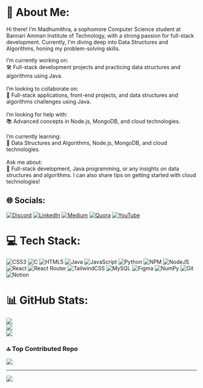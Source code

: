 # 💫 About Me:
Hi there! I’m Madhumithra, a sophomore Computer Science student at Bannari Amman Institute of Technology, with a strong passion for full-stack development. Currently, I'm diving deep into Data Structures and Algorithms, honing my problem-solving skills.

I’m currently working on:<br>🛠️ Full-stack development projects and practicing data structures and algorithms using Java.<br><br>I’m looking to collaborate on:<br>🤝 Full-stack applications, front-end projects, and data structures and algorithms challenges using Java.<br><br>I’m looking for help with:<br>📚 Advanced concepts in Node.js, MongoDB, and cloud technologies.<br><br>I’m currently learning:<br>🌱 Data Structures and Algorithms, Node.js, MongoDB, and cloud technologies.<br><br>Ask me about:<br>💬 Full-stack development, Java programming, or any insights on data structures and algorithms. I can also share tips on getting started with cloud technologies!<br>


## 🌐 Socials:
[![Discord](https://img.shields.io/badge/Discord-%237289DA.svg?logo=discord&logoColor=white)](https://discord.gg/discordapp.com/users/mithra0612) [![LinkedIn](https://img.shields.io/badge/LinkedIn-%230077B5.svg?logo=linkedin&logoColor=white)](https://linkedin.com/in/https://linkedin.com/in/madhumithra-m) [![Medium](https://img.shields.io/badge/Medium-12100E?logo=medium&logoColor=white)](https://medium.com/@https://medium.com/@madhut24681) [![Quora](https://img.shields.io/badge/Quora-%23B92B27.svg?logo=Quora&logoColor=white)](https://quora.com/profile/https://www.quora.com/profile/Madhumithra-Manoharan) [![YouTube](https://img.shields.io/badge/YouTube-%23FF0000.svg?logo=YouTube&logoColor=white)](https://www.youtube.com/channel/UCGAxv-VZJ_KbAX2qFOgLEfg) 

# 💻 Tech Stack:
![CSS3](https://img.shields.io/badge/css3-%231572B6.svg?style=for-the-badge&logo=css3&logoColor=white) ![C](https://img.shields.io/badge/c-%2300599C.svg?style=for-the-badge&logo=c&logoColor=white) ![HTML5](https://img.shields.io/badge/html5-%23E34F26.svg?style=for-the-badge&logo=html5&logoColor=white) ![Java](https://img.shields.io/badge/java-%23ED8B00.svg?style=for-the-badge&logo=openjdk&logoColor=white) ![JavaScript](https://img.shields.io/badge/javascript-%23323330.svg?style=for-the-badge&logo=javascript&logoColor=%23F7DF1E) ![Python](https://img.shields.io/badge/python-3670A0?style=for-the-badge&logo=python&logoColor=ffdd54) ![NPM](https://img.shields.io/badge/NPM-%23CB3837.svg?style=for-the-badge&logo=npm&logoColor=white) ![NodeJS](https://img.shields.io/badge/node.js-6DA55F?style=for-the-badge&logo=node.js&logoColor=white) ![React](https://img.shields.io/badge/react-%2320232a.svg?style=for-the-badge&logo=react&logoColor=%2361DAFB) ![React Router](https://img.shields.io/badge/React_Router-CA4245?style=for-the-badge&logo=react-router&logoColor=white) ![TailwindCSS](https://img.shields.io/badge/tailwindcss-%2338B2AC.svg?style=for-the-badge&logo=tailwind-css&logoColor=white) ![MySQL](https://img.shields.io/badge/mysql-4479A1.svg?style=for-the-badge&logo=mysql&logoColor=white) ![Figma](https://img.shields.io/badge/figma-%23F24E1E.svg?style=for-the-badge&logo=figma&logoColor=white) ![NumPy](https://img.shields.io/badge/numpy-%23013243.svg?style=for-the-badge&logo=numpy&logoColor=white) ![Git](https://img.shields.io/badge/git-%23F05033.svg?style=for-the-badge&logo=git&logoColor=white) ![Notion](https://img.shields.io/badge/Notion-%23000000.svg?style=for-the-badge&logo=notion&logoColor=white)
# 📊 GitHub Stats:
![](https://github-readme-stats.vercel.app/api?username=mithra0612&theme=transparent&hide_border=false&include_all_commits=false&count_private=false)<br/>
![](https://github-readme-streak-stats.herokuapp.com/?user=mithra0612&theme=transparent&hide_border=false)<br/>
![](https://github-readme-stats.vercel.app/api/top-langs/?username=mithra0612&theme=transparent&hide_border=false&include_all_commits=false&count_private=false&layout=compact)

### 🔝 Top Contributed Repo
![](https://github-contributor-stats.vercel.app/api?username=mithra0612&limit=5&theme=transparent&combine_all_yearly_contributions=true)

---
[![](https://visitcount.itsvg.in/api?id=mithra0612&icon=5&color=11)](https://visitcount.itsvg.in)

<!-- Proudly created with GPRM ( https://gprm.itsvg.in ) -->
